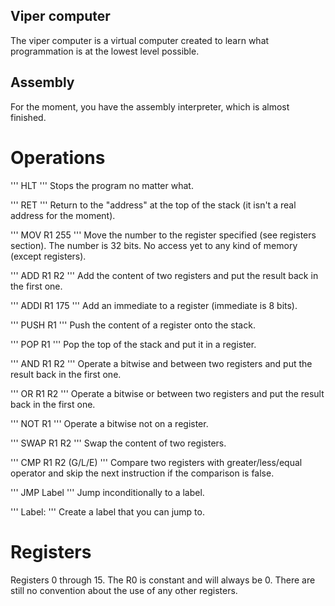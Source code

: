## Viper computer

The viper computer is a virtual computer created to learn what programmation is at the lowest level possible.

## Assembly

For the moment, you have the assembly interpreter, which is almost finished.

# Operations

'''
HLT
'''
Stops the program no matter what.

'''
RET
'''
Return to the "address" at the top of the stack (it isn't a real address for the moment).

'''
MOV R1 255
'''
Move the number to the register specified (see registers section).
The number is 32 bits.
No access yet to any kind of memory (except registers).

'''
ADD R1 R2
'''
Add the content of two registers and put the result back in the first one.

'''
ADDI R1 175
'''
Add an immediate to a register (immediate is 8 bits).

'''
PUSH R1
'''
Push the content of a register onto the stack.

'''
POP R1
'''
Pop the top of the stack and put it in a register.

'''
AND R1 R2
'''
Operate a bitwise and between two registers and put the result back in the first one.

'''
OR R1 R2
'''
Operate a bitwise or between two registers and put the result back in the first one.

'''
NOT R1
'''
Operate a bitwise not on a register.

'''
SWAP R1 R2
'''
Swap the content of two registers.

'''
CMP R1 R2 (G/L/E)
'''
Compare two registers with greater/less/equal operator and skip the next instruction if the comparison is false.

'''
JMP Label
'''
Jump inconditionally to a label.

'''
Label:
'''
Create a label that you can jump to.

# Registers

Registers 0 through 15.
The R0 is constant and will always be 0.
There are still no convention about the use of any other registers.
